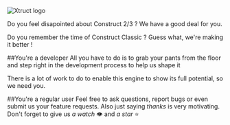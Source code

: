 ![Xtruct logo](https://cdn.discordapp.com/attachments/276347001980059659/276752307020890113/xtruct-logo2-1.png)

Do you feel disapointed about Construct 2/3 ?
We have a good deal for you.

Do you remember the time of Construct Classic ?
Guess what, we're making it better !

##You're a developer
All you have to do is to grab your pants from the floor and step right in the development process to help us shape it

There is a lot of work to do to enable this engine to show its full potential, so we need you.

##You're a regular user
Feel free to ask questions, report bugs or even submit us your feature requests.
Also just saying *thanks* is very motivating. Don't forget to give us *a watch* :eye: and *a star* :star:
